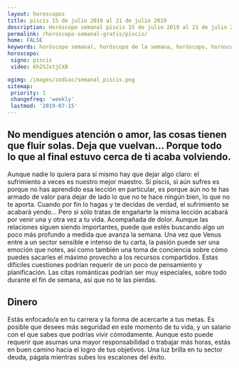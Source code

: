 ```yaml
---
layout: horoscopos
title: piscis 15 de julio 2019 al 21 de julio 2019 
description: Horóscopo semanal piscis 15 de julio 2019 al 21 de julio 2019. No mendigues atención o amor, las cosas tienen que fluir solas. Deja que vuelvan… Porque todo lo que al final estuvo cerca de ti acaba volviendo.
permalink: /horoscopo-semanal-gratis/piscis/
home: FALSE
keywords: horóscopo semanal, horóscopo de la semana, horóscopo, horóscopo gratis,horóscopos, horóscopo esperanza gracia, horoscopos piscis la semana, horóscopos gratis, Tarot, Astrologia, Zodíaco, piscis, horoscopo gratis, semanal
horoscopo:
 signo: piscis
 video: 6h2SJxtjCX8

ogimg: /images/zodiac/semanal_piscis.png
sitemap:
 priority: 1
 changefreq: 'weekly'
 lastmod: '2019-07-15'
---
```




## No mendigues atención o amor, las cosas tienen que fluir solas. Deja que vuelvan… Porque todo lo que al final estuvo cerca de ti acaba volviendo.

Aunque nadie lo quiera para sí mismo hay que dejar algo claro: el sufrimiento a veces es nuestro mejor maestro. Sí piscis, si aún sufres es porque no has aprendido esa lección en particular, es porque aún no te has armado de valor para dejar de lado lo que no te hace ningún bien, lo que no te aporta. Cuando por fin lo hagas y te decidas de verdad, el sufrimiento se acabará yendo… Pero si sólo tratas de engañarte la misma lección acabará por venir una y otra vez a tu vida. Acompañada de dolor.
Aunque las relaciones siguen siendo importantes, puede que estés buscando algo un poco más profundo a medida que avanza la semana. Una vez que Venus entre a un sector sensible e intenso de tu carta, la pasión puede ser una emoción que notes, así como también una toma de conciencia sobre cómo puedes sacarles el máximo provecho a los recursos compartidos. Estas difíciles cuestiones podrían requerir de un poco de pensamiento y planificación. Las citas románticas podrían ser muy especiales, sobre todo durante el fin de semana, así que no te las pierdas.

## Dinero

Estás enfocado/a en tu carrera y la forma de acercarte a tus metas. Es posible que desees más seguridad en este momento de tu vida, y un salario con el que sabes que podrías vivir cómodamente. Aunque esto puede requerir que asumas una mayor responsabilidad o trabajar más horas, estás en buen camino hacia el logro de tus objetivos. Una luz brilla en tu sector deuda, págala mientras subes los escalones del éxito.